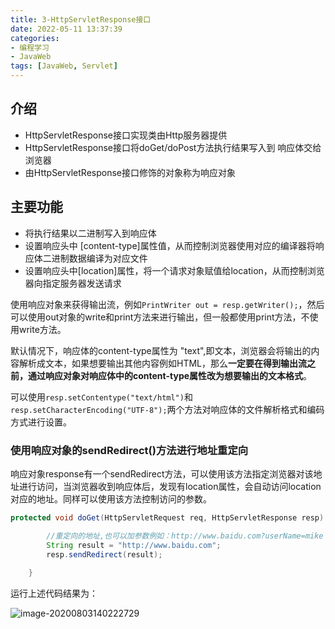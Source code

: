 ```yaml
---
title: 3-HttpServletResponse接口
date: 2022-05-11 13:37:39
categories: 
- 编程学习
- JavaWeb
tags: [JavaWeb, Servlet]
---
```




## 介绍

- HttpServletResponse接口实现类由Http服务器提供
- HttpServletResponse接口将doGet/doPost方法执行结果写入到 响应体交给浏览器
- 由HttpServletResponse接口修饰的对象称为响应对象



## 主要功能

- 将执行结果以二进制写入到响应体
- 设置响应头中 [content-type]属性值，从而控制浏览器使用对应的编译器将响应体二进制数据编译为对应文件
- 设置响应头中[location]属性，将一个请求对象赋值给location，从而控制浏览器向指定服务器发送请求



使用响应对象来获得输出流，例如`PrintWriter out = resp.getWriter();`，然后可以使用out对象的write和print方法来进行输出，但一般都使用print方法，不使用write方法。

默认情况下，响应体的content-type属性为 "text",即文本，浏览器会将输出的内容解析成文本，如果想要输出其他内容例如HTML，那么**一定要在得到输出流之前，通过响应对象对响应体中的content-type属性改为想要输出的文本格式**。

可以使用`resp.setContentype("text/html")`和`resp.setCharacterEncoding("UTF-8");`两个方法对响应体的文件解析格式和编码方式进行设置。



### 使用响应对象的sendRedirect()方法进行地址重定向

响应对象response有一个sendRedirect方法，可以使用该方法指定浏览器对该地址进行访问，当浏览器收到响应体后，发现有location属性，会自动访问location对应的地址。同样可以使用该方法控制访问的参数。

```java
protected void doGet(HttpServletRequest req, HttpServletResponse resp) throws ServletException, IOException {

    	//重定向的地址,也可以加参数例如：http://www.baidu.com?userName=mike
        String result = "http://www.baidu.com";
        resp.sendRedirect(result);
        
    }
```

运行上述代码结果为：

![image-20200803140222729](https://crayon-1302863897.cos.ap-beijing.myqcloud.com/image/image-20200803140222729.png)

